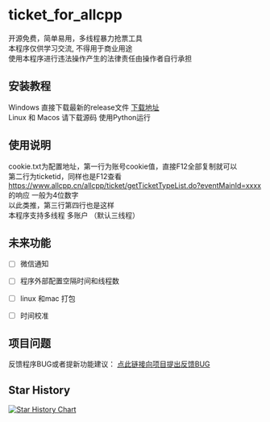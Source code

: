 # ticket_for_allcpp
开源免费，简单易用，多线程暴力抢票工具<br>
本程序仅供学习交流, 不得用于商业用途<br>
使用本程序进行违法操作产生的法律责任由操作者自行承担

## 安装教程
Windows 直接下载最新的release文件 [下载地址](https://github.com/Koileo/ticket_for_allcpp/releases/)<br>
Linux 和 Macos 请下载源码 使用Python运行

## 使用说明
cookie.txt为配置地址，第一行为账号cookie值，直接F12全部复制就可以<br>
第二行为ticketid，同样也是F12查看 https://www.allcpp.cn/allcpp/ticket/getTicketTypeList.do?eventMainId=xxxx 的响应 一般为4位数字<br>
以此类推，第三行第四行也是这样<br>
本程序支持多线程 多账户 （默认三线程）

## 未来功能
- [ ] 微信通知
- [ ] 程序外部配置空隔时间和线程数
- [ ] linux 和mac 打包
- [ ] 时间校准


## 项目问题
反馈程序BUG或者提新功能建议： [点此链接向项目提出反馈BUG](https://github.com/Koileo/ticket_for_allcpp/issues)

## Star History

[![Star History Chart](https://api.star-history.com/svg?repos=Koileo/ticket_for_allcpp&type=Date)](https://star-history.com/#Koileo/ticket_for_allcpp&Date)
